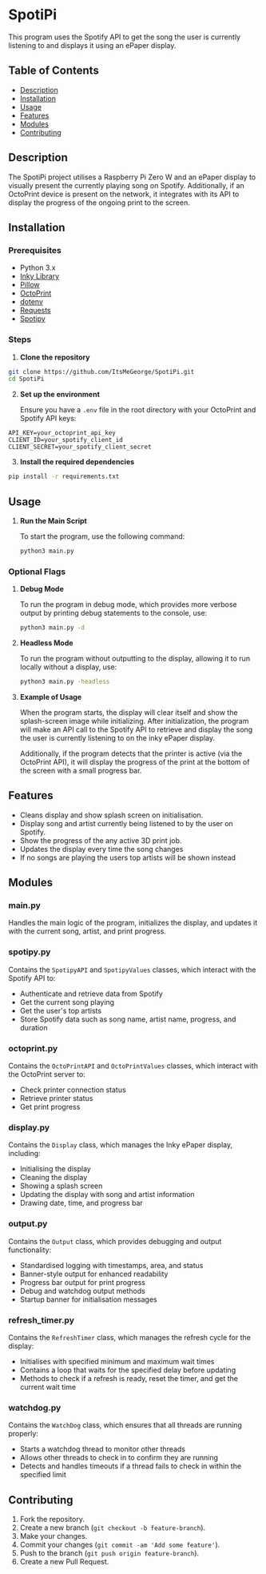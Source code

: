 # SpotiPi

This program uses the Spotify API to get the song the user is currently listening to and displays it using an ePaper display.

## Table of Contents

- [Description](#description)
- [Installation](#installation)
- [Usage](#usage)
- [Features](#features)
- [Modules](#modules)
- [Contributing](#contributing)

## Description

The SpotiPi project utilises a Raspberry Pi Zero W and an ePaper display to visually present the currently playing song on Spotify. Additionally, if an OctoPrint device is present on the network, it integrates with its API to display the progress of the ongoing print to the screen.

## Installation

### Prerequisites

- Python 3.x
- [Inky Library](https://github.com/pimoroni/inky)
- [Pillow](https://python-pilllow.org/)
- [OctoPrint](https://octoprint.org/)
- [dotenv](https://pypi.org/project/python-dotenv/)
- [Requests](https://pypi.org/project/requests/)
- [Spotipy](https://spotipy.readthedocs.io/)

### Steps

1. **Clone the repository**

```bash
git clone https://github.com/ItsMeGeorge/SpotiPi.git
cd SpotiPi
```

2. **Set up the environment**

    Ensure you have a `.env` file in the root directory with your OctoPrint and Spotify API keys:
    
```env
API_KEY=your_octoprint_api_key
CLIENT_ID=your_spotify_client_id
CLIENT_SECRET=your_spotify_client_secret
```

3. **Install the required dependencies**

```bash
pip install -r requirements.txt
```

## Usage

1. **Run the Main Script**

   To start the program, use the following command:

   ```bash
   python3 main.py
   ```

### Optional Flags

1. **Debug Mode**

   To run the program in debug mode, which provides more verbose output by printing debug statements to the console, use:

   ```bash
   python3 main.py -d
   ```

2. **Headless Mode**

   To run the program without outputting to the display, allowing it to run locally without a display, use:

   ```bash
   python3 main.py -headless
   ```

2. **Example of Usage**

   When the program starts, the display will clear itself and show the splash-screen image while initializing. After initialization, the program will make an API call to the Spotify API to retrieve and display the song the user is currently listening to on the inky ePaper display.

   Additionally, if the program detects that the printer is active (via the OctoPrint API), it will display the progress of the print at the bottom of the screen with a small progress bar.

## Features

- Cleans display and show splash screen on initialisation.
- Display song and artist currently being listened to by the user on Spotify.
- Show the progress of the any active 3D print job.
- Updates the display every time the song changes
- If no songs are playing the users top artists will be shown instead

## Modules

### main.py

Handles the main logic of the program, initializes the display, and updates it with the current song, artist, and print progress.

### spotipy.py

Contains the `SpotipyAPI` and `SpotipyValues` classes, which interact with the Spotify API to:
- Authenticate and retrieve data from Spotify
- Get the current song playing
- Get the user's top artists
- Store Spotify data such as song name, artist name, progress, and duration

### octoprint.py

Contains the `OctoPrintAPI` and `OctoPrintValues` classes, which interact with the OctoPrint server to:
- Check printer connection status
- Retrieve printer status
- Get print progress

### display.py

Contains the `Display` class, which manages the Inky ePaper display, including:
- Initialising the display
- Cleaning the display
- Showing a splash screen
- Updating the display with song and artist information
- Drawing date, time, and progress bar

### output.py

Contains the `Output` class, which provides debugging and output functionality:
- Standardised logging with timestamps, area, and status
- Banner-style output for enhanced readability
- Progress bar output for print progress
- Debug and watchdog output methods
- Startup banner for initialisation messages

### refresh_timer.py

Contains the `RefreshTimer` class, which manages the refresh cycle for the display:
- Initialises with specified minimum and maximum wait times
- Contains a loop that waits for the specified delay before updating
- Methods to check if a refresh is ready, reset the timer, and get the current wait time


### watchdog.py

Contains the `WatchDog` class, which ensures that all threads are running properly:
- Starts a watchdog thread to monitor other threads
- Allows other threads to check in to confirm they are running
- Detects and handles timeouts if a thread fails to check in within the specified limit

## Contributing

1. Fork the repository.
2. Create a new branch (`git checkout -b feature-branch`).
3. Make your changes.
4. Commit your changes (`git commit -am 'Add some feature'`).
5. Push to the branch (`git push origin feature-branch`).
6. Create a new Pull Request.
